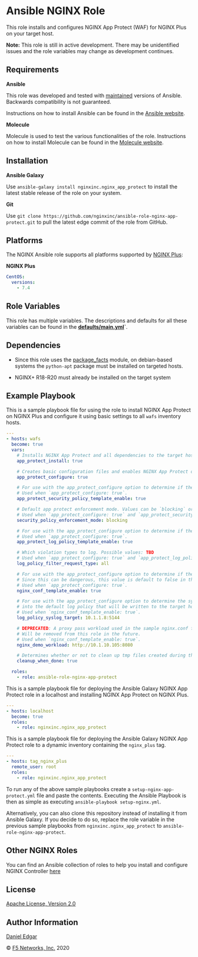 Ansible NGINX Role
==================

<!-- [![Ansible Galaxy](https://img.shields.io/badge/galaxy-nginxinc.nginx-5bbdbf.svg)](https://galaxy.ansible.com/nginxinc/nginx) -->
<!-- [![Build Status](https://travis-ci.org/nginxinc/ansible-role-nginx-app-protect.svg?branch=master)](https://travis-ci.org/nginxinc/ansible-role-nginx-app-protect) -->

This role installs and configures NGINX App Protect (WAF) for NGINX Plus on your target host.

**Note:** This role is still in active development. There may be unidentified issues and the role variables may change as development continues.

Requirements
------------

**Ansible**

This role was developed and tested with [maintained](https://docs.ansible.com/ansible/latest/reference_appendices/release_and_maintenance.html#release-status) versions of Ansible. Backwards compatibility is not guaranteed.

Instructions on how to install Ansible can be found in the [Ansible website](https://docs.ansible.com/ansible/latest/installation_guide/intro_installation.html).

**Molecule**

Molecule is used to test the various functionalities of the role. Instructions on how to install Molecule can be found in the [Molecule website](https://molecule.readthedocs.io/en/stable/installation.html).

Installation
------------

**Ansible Galaxy**

Use `ansible-galaxy install nginxinc.nginx_app_protect` to install the latest stable release of the role on your system.

**Git**

Use `git clone https://github.com/nginxinc/ansible-role-nginx-app-protect.git` to pull the latest edge commit of the role from GitHub.

Platforms
---------

The NGINX Ansible role supports all platforms supported by [NGINX Plus](https://www.nginx.com/products/technical-specs/):


**NGINX Plus**

```yaml
CentOS:
  versions:
    - 7.4
```

Role Variables
--------------

This role has multiple variables. The descriptions and defaults for all these variables can be found in the **[defaults/main.yml](./defaults/main.yml)`**.


Dependencies
------------

- Since this role uses the [package_facts](https://docs.ansible.com/ansible/latest/modules/package_facts_module.html) module, on debian-based systems the `python-apt` package must be installed on targeted hosts.

- NGINX+ R18-R20 must already be installed on the target system 

Example Playbook
----------------


This is a sample playbook file for using the role to install NGINX App Protect on NGINX Plus and configure it using basic settings to all `wafs` inventory hosts.

```yaml
---
- hosts: wafs
  become: true
  vars:
    # Installs NGINX App Protect and all dependencies to the target host
    app_protect_install: true

    # Creates basic configuration files and enables NGINX App Protect on the target host
    app_protect_configure: true

    # For use with the app_protect_configure option to determine if the default security policy will be written to the target host
    # Used when `app_protect_configure: true`.
    app_protect_security_policy_template_enable: true

    # Default app protect enforcement mode. Values can be `blocking` or `transparent`. 
    # Used when `app_protect_configure: true` and `app_protect_security_policy_template_enable: true`.
    security_policy_enforcement_mode: blocking

    # For use with the app_protect_configure option to determine if the default log policy will be written to the target host.
    # Used when `app_protect_configure: true`.
    app_protect_log_policy_template_enable: true

    # Which violation types to log. Possible values: TBD
    # Used when `app_protect_configure: true` and `app_protect_log_policy_template_enable: true`.
    log_policy_filter_request_type: all

    # For use with the app_protect_configure option to determine if the sample nginx.conf will be written to the target host. 
    # Since this can be dangerous, this value is default to false in the role defaults.
    # Used when `app_protect_configure: true`.
    nginx_conf_template_enable: true

    # For use with the app_protect_configure option to determine the syslog target to be injected 
    # into the default log policy that will be written to the target host. 
    # Used when `nginx_conf_template_enable: true`.
    log_policy_syslog_target: 10.1.1.8:5144

    # DEPRECATED: A proxy pass workload used in the sample nginx.conf for demo purposes.
    # Will be removed from this role in the future. 
    # Used when `nginx_conf_template_enable: true`.
    nginx_demo_workload: http://10.1.10.105:8080

    # Determines whether or not to clean up tmp files created during the installation and configuration steps.
    cleanup_when_done: true

  roles:
    - role: ansible-role-nginx-app-protect
```

This is a sample playbook file for deploying the Ansible Galaxy NGINX App Protect role in a localhost and installing NGINX App Protect on NGINX Plus.

```yaml
---
- hosts: localhost
  become: true
  roles:
    - role: nginxinc.nginx_app_protect
```

This is a sample playbook file for deploying the Ansible Galaxy NGINX App Protect role to a dynamic inventory containing the `nginx_plus` tag.

```yaml
---
- hosts: tag_nginx_plus
  remote_user: root
  roles:
    - role: nginxinc.nginx_app_protect
```

To run any of the above sample playbooks create a `setup-nginx-app-protect.yml` file and paste the contents. Executing the Ansible Playbook is then as simple as executing `ansible-playbook setup-nginx.yml`.

Alternatively, you can also clone this repository instead of installing it from Ansible Galaxy. If you decide to do so, replace the role variable in the previous sample playbooks from `nginxinc.nginx_app_protect` to `ansible-role-nginx-app-protect`.

Other NGINX Roles
-----------------

You can find an Ansible collection of roles to help you install and configure NGINX Controller [here](https://github.com/nginxinc/ansible-collection-nginx_controller)

License
-------

[Apache License, Version 2.0](LICENSE)

Author Information
------------------

[Daniel Edgar](https://github.com/aknot242)

&copy; [F5 Networks, Inc.](https://www.f5.com/) 2020
